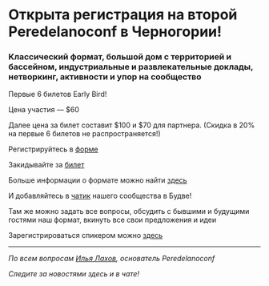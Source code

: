 # Открыта регистрация на второй **Peredelanoconf** в Черногории! 

### Классический формат, большой дом с территорией и бассейном, индустриальные и развлекательные доклады, нетворкинг, активности и упор на сообщество

Первые 6 билетов Early Bird!

Цена участия — $60

Далее цена за билет составит $100 и $70 для партнера.
(Скидка в 20% на первые 6 билетов не распространяется!)

Регистрируйтесь в [форме](https://docs.google.com/forms/d/1A_oRPyHMP-eOKHFsrlN_56dCtDHzON8HkKb2_4cPWhU)

Закидывайте за [билет](/./guides/how-to-pay.md)

Больше информации о формате можно найти [здесь](/./confs/standard.md)

И добавляйтесь в [чатик]( https://t.me/peredelanoconf_montenegro) нашего сообщества в Будве! 

Там же можно задать все вопросы, обсудить с бывшими и будущими гостями наш формат, вкинуть все свои предложения и идеи

Зарегистрироваться спикером можно [здесь](/./guides/tech-speech.md)

---

_По всем вопросам [Илья Лахов](https://t.me/ilakhov), основатель Peredelanoconf_

_Следите за новостями здесь и в чате!_
